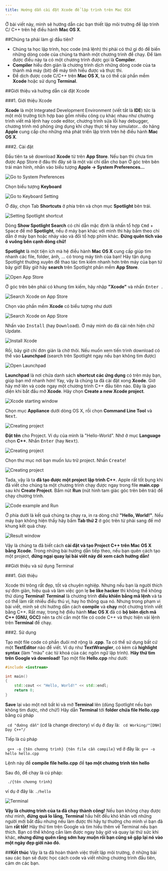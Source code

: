 ```yaml
---
title: Hướng dẫn cài đặt Xcode để lập trình trên Mac OSX
---
```


Ở bài viết này, mình sẽ hướng dẫn các bạn thiết lập môi trường để lập trình C/
C++ trên hệ điều hành **Mac OS X**.

##Chúng ta phải làm gì đầu tiên?

  - Chúng ta học lập trình, học code (mã lệnh) thì phải có thứ gì đó để biến 
  những dòng code của chúng ta thành một chương trình để chạy. Để làm được 
  điều 
  này ta có một chương trình được gọi là **Compiler**.
  - **Compiler** hiểu đơn giản là chương trình dịch những dòng code của ta 
  thành 
  mã máy (bit) để máy tính hiểu được và thực thi.
  - Để dịch được code C/C++ trên **Mac OS X**, ta có thể cài phần mềm **Xcode**
  hoặc sử dụng **Terminal**.

##Giới thiệu và hướng dẫn cài đặt Xcode

###1. Giới thiệu Xcode

**Xcode** là một Integrated Development Environment (viết tắt là **IDE**) tức 
là một môi trường tích hợp bao gồm nhiều công cụ khác nhau như chương trình 
viết mã lệnh hay code editor, chương trình sửa lỗi hay debugger, chương trình 
mô phỏng ứng dụng khi chạy thực tế hay simulator... do hãng **Apple** cung cấp 
cho những nhà phát triển lập trình trên hệ điều hành **Mac OS X**.

###2. Cài đặt

Đầu tiên ta sẽ download **Xcode** từ trên **App Store**. Nếu bạn thì chưa tìm 
được App Store ở đâu thì đây sẽ là một vài chỉ dẫn cho bạn
Ở góc trên bên trái màn hình, nhấn vào biểu tượng **Apple -> System 
Preferences...**

![Go to System Preferences](./xcode-001.png)

Chọn biểu tượng **Keyboard**

![Go to Keyboard Setting](./xcode-002.png)

Ở đây, chọn Tab **Shortcuts** ở phía trên và chọn mục **Spotlight** bên trái. 

![Setting Spotlight shortcut](./xcode-003.png)

Dòng **Show Spotlight Search** có chỉ dẫn mặc định là nhấn tổ hợp 
<kbd>Cmd</kbd> + <kbd>Space</kbd> để mở **Spotlight**, nếu ở máy bạn khác 
với mình thì
hãy bấm theo chỉ dẫn ở máy bạn hoặc nháy vào và đổi tổ hợp phím khác. **Đừng 
quên tích vào ô vuông bên cạnh dòng chữ!**

**Spotlight** là một tiện ích mà hệ điều hành **Mac OS X** cung cấp giúp tìm 
nhanh các file, folder, ảnh, ... có trong máy tính của bạn! Hãy tận dụng 
Spotlight thường xuyên để thao tác tìm kiếm nhanh hơn trên máy của bạn từ bây 
giờ!
Bây giờ hãy **search** trên Spotlight phần mềm **App Store**.

![Open App Store](./xcode-004.png)

Ở góc trên bên phải có khung tìm kiếm, hãy nhập **"Xcode"** và nhấn <kbd>Enter
</kbd>.

![Search Xcode on App Store](./xcode-005.png)

Chọn vào phần mềm **Xcode** có biểu tượng như dưới

![Search Xcode on App Store](./xcode-006.png)

Nhấn vào <kbd>Install</kbd> (hay <kbd>Download</kbd>). Ở máy mình do đã cài
nên hiện chữ 
Update.

![Install Xcode](./xcode-007.png)

Rồi, bây giờ chỉ đơn giản là chờ thôi. Nếu muốn xem tiến trình download có thể 
vào **Launchpad** (search trên Spotlight ngay nếu bạn không tìm được)

![Open Launchpad](./xcode-008.png)

**Launchpad** là nơi chứa danh sách **shortcut các ứng dụng** có trên máy bạn, 
giúp bạn mở nhanh hơn!
Yay, vậy là chúng ta đã cài đặt xong **Xcode**. Giờ hãy mở lên và code ngay 
một chương trình C++ đầu tiên nào.
Đây là giao diện khi bắt đầu mở **Xcode**. Hãy chọn **Create a new Xcode 
project**.

![Xcode starting window](./xcode-009.png)

Chọn mục **Appliance** dưới dòng OS X, rồi chọn **Command Line Tool** và <kbd>
Next</kbd>.

![Creating project](./xcode-010.png)

**Đặt tên** cho Project. Ví dụ của mình là "Hello-World". Nhớ ở mục 
**Language** chọn **C++**. Nhấn <kbd>Enter</kbd> (hay <kbd>Next</kbd>).

![Creating project](./xcode-011.png)

Chọn thư mục nơi bạn muốn lưu trữ project. Nhấn <kbd>Create</kbd>!

![Creating project](./xcode-012.png)

Tada, vậy là ta **đã tạo được một project lập trình C++**. Apple rất tốt bụng 
khi đã viết cho chúng ta một chương trình chạy được ngay trong file 
**main.cpp** sau khi **Create Project**. Bấm nút **Run** (nút hình tam giác 
góc trên bên trái) để chạy chương trình.

![Code example and Run](./xcode-013.png)

Ở phía dưới là kết quả chúng ta chạy ra, in ra dòng chữ **"Hello, World!"**. 
Nếu máy bạn không hiện thấy hãy bấm **Tab thứ 2** ở góc trên từ phải sang để 
mở khung kết quả chay.

![Result window](./xcode-014.png)

Vậy là chúng ta đã biết cách **cài đặt và tạo Project C++ trên Mac OS X bằng 
Xcode**. Trong những bài hướng dẫn tiếp theo, nếu bạn quên cách tạo một 
project, **đừng ngại quay lại bài viết này để xem cách hướng dẫn!**

##Giới thiệu và sử dụng Terminal

###1. Giới thiệu

Xcode thì trông rất đẹp, tốt và chuyên nghiệp. Nhưng nếu bạn là người thích sự 
đơn giản, hiệu quả và làm việc gọn lẹ **be like hacker** thì không thể không 
thử dùng **Terminal**!
**Terminal** là chương trình **điều khiển bằng mã lệnh** và ta có thể làm rất 
nhiều điều thú vị, hay ho thông qua nó. Nhưng trong phạm vi bài viết, mình sẽ 
chỉ hướng dẫn cách **compile** và **chạy** một chương trình viết bằng C++.
Rất may, trong hệ điều hành **Mac OS X** đã có 
**bộ biên dịch mã C++ (GNU, GCC)** nên ta chỉ cần một file có code C++ và thực 
hiện vài lệnh trên **Terminal** để chạy.

###2. Sử dụng

Tạo một file code có phần đuôi mở rộng là **.cpp**. Ta có thể sử dụng bất cứ 
một **TextEditor** nào để viết. Ví dụ như **TextWrangler**, có kèm cả 
**highlight syntax** (làm "màu" các từ khoá của các ngôn ngữ lập trình). 
**Hãy thử tìm trên Google và download!**
Tạo một file **Hello.cpp** như dưới:

```cpp
#include <iostream>

int main()
{
    std::cout << "Hello, World!" << std::endl;
    return 0;
}
```

**Save** lại vào một nơi bất kì và mở **Terminal** lên (dùng Spotlight nếu bạn 
không tìm được, nhớ chứ!)
Hãy dẫn **Terminal** tới **folder chứa file Hello.cpp** bằng cú pháp

` cd "đường dẫn"` (cd là change directory)
ví dụ ở đay là: ` cd Working/"[DNH] Dạy C++"/`

Tiếp là cú pháp 

` g++ -o {tên chương trình} {tên file cần compile}`
vd ở đây là: `g++ -o hello hello.cpp `

Lệnh này để **compile file hello.cpp** để **tạo một chương trình tên hello**

Sau đó, để chạy là cú pháp:

` ./{tên chương trình}`

ví dụ ở đây là: `./hello`

![Terminal](./xcode-015.png)

**Vậy là chương trình của ta đã chạy thành công!**
Nếu bạn không chạy được như mình, **đừng quá lo lắng,** **Terminal** hầu hết 
đều khó khăn với những người mới bắt đầu nhưng nếu làm được thì hãy tự thưởng 
cho mình vì bạn đã làm **rất tốt!** Hãy thử tìm trên Google và tìm hiểu thêm 
về Terminal nếu bạn thích. Bạn có thể không cần làm được ngay bây giờ và quay 
lại thử sức khi khác, **nhưng đừng quên rằng sớm hay muộn rồi bạn cũng sẽ gặp 
lại nó vào một ngày đẹp giời nào đó.**

##**Kết thúc**
Vậy là ta đã hoàn thành việc thiết lập môi trường, ở những bài sau các bạn sẽ 
được học cách code và viết những chương trình đầu tiên, cảm ơn các bạn.
